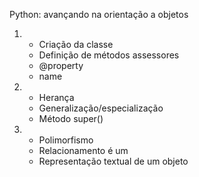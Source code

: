 Python: avançando na orientação a objetos

1. <ul>
    <li>Criação da classe</li>
    <li>Definição de métodos assessores</li>
    <li>@property</li>
    <li>name</li>
    </ul>
   
2. <ul>
   <li>Herança</li>
   <li>Generalização/especialização</li>
   <li>Método super()</li>
   </ul>

3. <ul>
   <li>Polimorfismo</li>
   <li>Relacionamento é um</li>
   <li>Representação textual de um objeto</li>
   </ul>